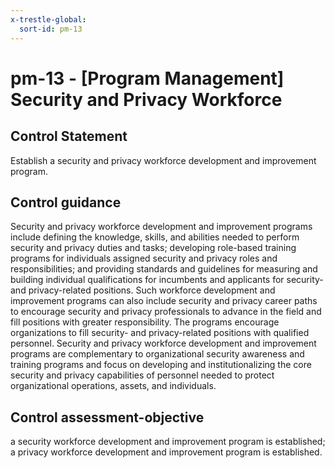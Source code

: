 ```yaml
---
x-trestle-global:
  sort-id: pm-13
---
```


# pm-13 - \[Program Management\] Security and Privacy Workforce

## Control Statement

Establish a security and privacy workforce development and improvement program.

## Control guidance

Security and privacy workforce development and improvement programs include defining the knowledge, skills, and abilities needed to perform security and privacy duties and tasks; developing role-based training programs for individuals assigned security and privacy roles and responsibilities; and providing standards and guidelines for measuring and building individual qualifications for incumbents and applicants for security- and privacy-related positions. Such workforce development and improvement programs can also include security and privacy career paths to encourage security and privacy professionals to advance in the field and fill positions with greater responsibility. The programs encourage organizations to fill security- and privacy-related positions with qualified personnel. Security and privacy workforce development and improvement programs are complementary to organizational security awareness and training programs and focus on developing and institutionalizing the core security and privacy capabilities of personnel needed to protect organizational operations, assets, and individuals.

## Control assessment-objective

a security workforce development and improvement program is established;
a privacy workforce development and improvement program is established.
